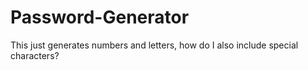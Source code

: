 # Password-Generator
This just generates numbers and letters, how do I also include special characters?
